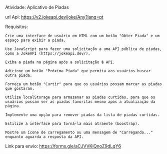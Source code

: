 Atividade: Aplicativo de Piadas

url Api: https://v2.jokeapi.dev/joke/Any?lang=pt

Requisitos:

    Crie uma interface de usuário em HTML com um botão "Obter Piada" e um espaço para exibir a piada.

    Use JavaScript para fazer uma solicitação a uma API pública de piadas, como a JokeAPI (https://jokeapi.dev/).

    Exiba a piada na página após a solicitação à API.

    Adicione um botão "Próxima Piada" que permita aos usuários buscar outra piada.

    Forneça um botão "Curtir" para que os usuários possam marcar as piadas que gostaram.

    Utilize localStorage para armazenar as piadas curtidas, para que os usuários possam ver as piadas favoritas mesmo após a atualização da página.

    Implemente uma opção para remover piadas da lista de piadas curtidas.

    Estilize a interface para torná-la mais atraente (boostrap).

    Mostre um ícone de carregamento ou uma mensagem de "Carregando..." enquanto aguarda a resposta da API.

Link para envio: https://forms.gle/aCJVVKiQnoZ9dLqY6
